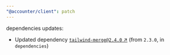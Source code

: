 ```yaml
---
"@accounter/client": patch
---
```

dependencies updates:
  - Updated dependency [`tailwind-merge@2.4.0` ↗︎](https://www.npmjs.com/package/tailwind-merge/v/2.4.0) (from `2.3.0`, in `dependencies`)
